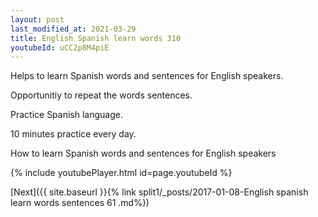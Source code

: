 ```yaml
---
layout: post
last_modified_at: 2021-03-29
title: English Spanish learn words 310 
youtubeId: uCC2p8M4piE
---
```

 
 
Helps to learn Spanish words and sentences for English speakers.

Opportunitiy to repeat the words sentences. 

Practice Spanish language. 
 
10 minutes practice every day. 
 
How to learn Spanish words and sentences for English speakers 
 
{% include youtubePlayer.html id=page.youtubeId %}
 
 
[Next]({{ site.baseurl }}{% link  split1/_posts/2017-01-08-English spanish learn words sentences 61 .md%})
 
